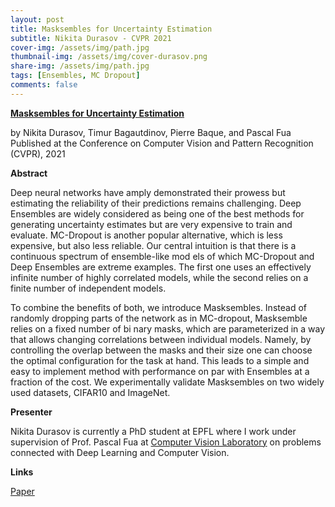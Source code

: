 ```yaml
---
layout: post
title: Masksembles for Uncertainty Estimation
subtitle: Nikita Durasov - CVPR 2021
cover-img: /assets/img/path.jpg
thumbnail-img: /assets/img/cover-durasov.png
share-img: /assets/img/path.jpg
tags: [Ensembles, MC Dropout]
comments: false
---
```


[**Masksembles for Uncertainty Estimation**](https://arxiv.org/pdf/2012.08334.pdf)

by Nikita Durasov, Timur Bagautdinov, Pierre Baque, and Pascal Fua
Published at the Conference on Computer Vision and Pattern Recognition (CVPR), 2021

**Abstract**

Deep neural networks have amply demonstrated their prowess but estimating the reliability of their predictions remains challenging. Deep Ensembles are widely considered as being one of the best methods for generating uncertainty estimates but are very expensive to train and evaluate. MC-Dropout is another popular alternative, which is less expensive, but also less reliable. Our central intuition is that there is a continuous spectrum of ensemble-like mod els of which MC-Dropout and Deep Ensembles are extreme examples. The first one uses an effectively infinite number of highly correlated models, while the second relies on a finite number of independent models.

To combine the benefits of both, we introduce Masksembles. Instead of randomly dropping parts of the network as in MC-dropout, Masksemble relies on a fixed number of bi nary masks, which are parameterized in a way that allows changing correlations between individual models. Namely, by controlling the overlap between the masks and their size one can choose the optimal configuration for the task at hand. This leads to a simple and easy to implement method with performance on par with Ensembles at a fraction of the cost. We experimentally validate Masksembles on two widely used datasets, CIFAR10 and ImageNet.

**Presenter**

Nikita Durasov is currently a PhD student at EPFL where I work under supervision of Prof. Pascal Fua at [Computer Vision Laboratory](https://www.epfl.ch/labs/cvlab/) on problems connected with Deep Learning and Computer Vision.

**Links**

[Paper](https://arxiv.org/pdf/2012.08334.pdf)

